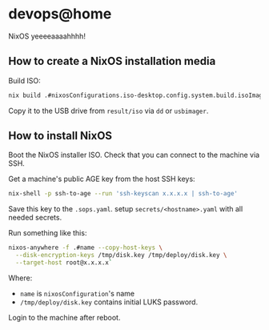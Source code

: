 # devops@home

NixOS yeeeeaaaahhhh!

## How to create a NixOS installation media

Build ISO:

```sh
nix build .#nixosConfigurations.iso-desktop.config.system.build.isoImage
```

Copy it to the USB drive from `result/iso` via `dd` or `usbimager`.

## How to install NixOS

Boot the NixOS installer ISO. Check that you can connect to the machine via SSH.

Get a machine's public AGE key from the host SSH keys:

```sh
nix-shell -p ssh-to-age --run 'ssh-keyscan x.x.x.x | ssh-to-age'
```

Save this key to the `.sops.yaml`. setup `secrets/<hostname>.yaml` with all
needed secrets.

Run something like this:

```sh
nixos-anywhere -f .#name --copy-host-keys \
  --disk-encryption-keys /tmp/disk.key /tmp/deploy/disk.key \
  --target-host root@x.x.x.x`
```

Where:

- `name` is `nixosConfiguration`'s name
- `/tmp/deploy/disk.key` contains initial LUKS password.

Login to the machine after reboot.
